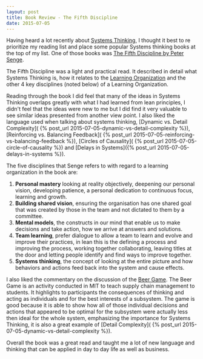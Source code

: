 ```yaml
---
layout: post
title: Book Review - The Fifth Discipline
date: 2015-07-05
---
```


Having heard a lot recently about [Systems
Thinking](https://en.wikipedia.org/wiki/Systems_thinking), I thought it best to re
prioritize my reading list and place some popular Systems thinking books at the
top of my list. One of those books was
[The Fifth
Discipline by Peter Senge](http://amzn.to/2eapiLK).

<!--more-->

The Fifth Discipline was a light and practical read. It described in detail what Systems
Thinking is, how it relates to
the [Learning Organization](
https://hbr.org/2008/03/is-yours-a-learning-organization)
and the other 4 key disciplines (noted below) of a Learning Organization.

Reading through the book I did feel that many of the ideas in Systems Thinking
overlaps greatly with what I had learned from lean principles, I didn't feel
that the ideas were new to me but I did find it very valuable to see similar
ideas presented from another view point. I also liked the language used when
talking about systems thinking, [Dynamic vs. Detail Complexity](
{% post_url 2015-07-05-dynamic-vs-detail-complexity %}),
[Reinforcing vs. Balancing Feedback](
{% post_url 2015-07-05-reinforcing-vs-balancing-feedback %}),
[Circles of Causality](
{% post_url 2015-07-05-circle-of-causality %}) and
[Delays in Systems]({% post_url 2015-07-05-delays-in-systems %}).

The five disciplines that Senge refers to with regard to a learning
organization in the book are:

1. **Personal mastery** looking at reality objectively, deepening our personal
   vision, developing patience, a personal dedication to continuous focus,
   learning and growth.
1. **Building shared vision**, ensuring the organisation has one shared goal
   that was created by those in the team and not dictated to them by a
   committee.
1. **Mental models**, the constructs in our mind that enable us to make
   decisions and take action, how we arrive at answers and solutions.
1. **Team learning**, prefer dialogue to allow a team to learn and evolve and
   improve their practices, in lean this is the defining a process and
   improving the process, working together collaborating, leaving titles at the
   door and letting people identify and find ways to improve together.
1. **Systems thinking**, the concept of looking at the entire picture and how
   behaviors and actions feed back into the system and cause effects.

I also liked the commentary on the discussion of the [Beer
Game](http://supplychain.mit.edu/supply-chain-games/beer-game/).  The Beer Game
is an activity conducted in MIT to teach supply chain management to students.
It highlights to participants the consequences of thinking and acting as
individuals and for the best interests of a subsystem. The game is good because
it is able to show how all of those individual decisions and actions that
appeared to be optimal for the subsystem were actually less then ideal for the
whole system, emphasizing the importance for Systems Thinking, it is also
a great example of [Detail Complexity](
{% post_url 2015-07-05-dynamic-vs-detail-complexity %}).

Overall the book was a great read and taught me a lot of new language and
thinking that can be applied in day to day life as well as business.

